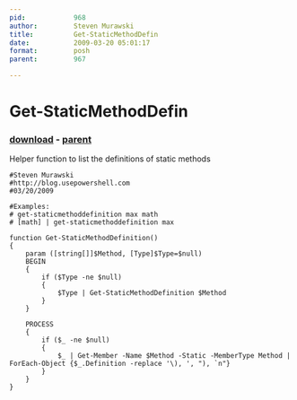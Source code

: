 ```yaml
---
pid:            968
author:         Steven Murawski
title:          Get-StaticMethodDefin
date:           2009-03-20 05:01:17
format:         posh
parent:         967

---
```


# Get-StaticMethodDefin

### [download](//scripts/968.ps1) - [parent](//scripts/967.md)

Helper function to list the definitions of static methods

```posh
#Steven Murawski
#http://blog.usepowershell.com
#03/20/2009

#Examples:
# get-staticmethoddefinition max math
# [math] | get-staticmethoddefinition max

function Get-StaticMethodDefinition()
{
	param ([string[]]$Method, [Type]$Type=$null)
	BEGIN
	{
		if ($Type -ne $null)
		{
			$Type | Get-StaticMethodDefinition $Method
		}
	}
	
	PROCESS
	{
		if ($_ -ne $null)
		{
			$_ | Get-Member -Name $Method -Static -MemberType Method | ForEach-Object {$_.Definition -replace '\), ', "), `n"}
		}
	}
}
```
